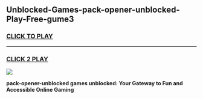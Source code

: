 
## Unblocked-Games-pack-opener-unblocked-Play-Free-gume3
<h3>
<a href="https://premium76.site?title=pack-opener-unblocked&ref=20M">CLICK TO PLAY</a></h3>
<hr>

<h3>
<a href="https://premium76.site?title=pack-opener-unblocked&ref=20M">CLICK 2 PLAY</a>
  
</h3>

<a href="https://premium76.site?title=pack-opener-unblocked&ref=19M"><img src="https://clearcache.store/games.png"></a>


**pack-opener-unblocked games unblocked: Your Gateway to Fun and Accessible Online Gaming**

